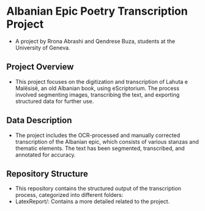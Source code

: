 # Albanian Epic Poetry Transcription Project
- A project by Rrona Abrashi and Qendrese Buza, students at the University of Geneva.

## Project Overview
- This project focuses on the digitization and transcription of Lahuta e Malësisë, an old Albanian book, using eScriptorium. The process involved segmenting images, transcribing the text, and exporting structured data for further use.

## Data Description 
- The project includes the OCR-processed and manually corrected transcription of the Albanian epic, which consists of various stanzas and thematic elements. The text has been segmented, transcribed, and annotated for accuracy.
  
## Repository Structure
- This repository contains the structured output of the transcription process, categorized into different folders:
- LatexReport/: Contains a more detailed related to the project.
